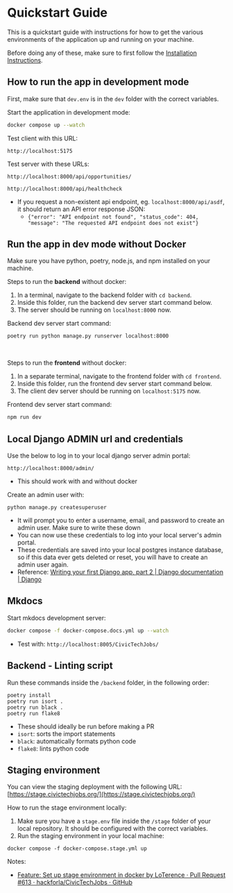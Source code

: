 # Quickstart Guide

This is a quickstart guide with instructions for how to get the various environments of the application up and running on your machine.

Before doing any of these, make sure to first follow the [Installation Instructions](developer/installation/).

## How to run the app in development mode

First, make sure that `dev.env` is in the `dev` folder with the correct variables.

Start the application in development mode:
```sh
docker compose up --watch
```

Test client with this URL:
```
http://localhost:5175
```

Test server with these URLs:
```
http://localhost:8000/api/opportunities/

http://localhost:8000/api/healthcheck
```
- If you request a non-existent api endpoint, eg. `localhost:8000/api/asdf`, it should return an API error response JSON:
	- `{"error": "API endpoint not found", "status_code": 404, "message": "The requested API endpoint does not exist"}`

## Run the app in dev mode without Docker

Make sure you have python, poetry, node.js, and npm installed on your machine.

Steps to run the **backend** without docker:

1. In a terminal, navigate to the backend folder with `cd backend`.
2. Inside this folder, run the backend dev server start command below.
3. The server should be running on `localhost:8000` now.

Backend dev server start command:
```sh
poetry run python manage.py runserver localhost:8000
```

<br>

Steps to run the **frontend** without docker:

1. In a separate terminal, navigate to the frontend folder with `cd frontend`.
2. Inside this folder, run the frontend dev server start command below.
3. The client dev server should be running on `localhost:5175` now.

Frontend dev server start command:
```sh
npm run dev
```

## Local Django ADMIN url and credentials 

Use the below to log in to your local django server admin portal:

```
http://localhost:8000/admin/
```
- This should work with and without docker

Create an admin user with: 
```
python manage.py createsuperuser
```
- It will prompt you to enter a username, email, and password to create an admin user. Make sure to write these down
- You can now use these credentials to log into your local server's admin portal.
- These credentials are saved into your local postgres instance database, so if this data ever gets deleted or reset, you will have to create an admin user again.
- Reference: [Writing your first Django app, part 2 | Django documentation | Django](https://docs.djangoproject.com/en/5.1/intro/tutorial02/#introducing-the-django-admin)


## Mkdocs

Start mkdocs development server:

```sh
docker compose -f docker-compose.docs.yml up --watch
```

- Test with: `http://localhost:8005/CivicTechJobs/`


## Backend - Linting script

Run these commands inside the `/backend` folder, in the following order:

```
poetry install
poetry run isort .
poetry run black .
poetry run flake8
```

- These should ideally be run before making a PR
- `isort`: sorts the import statements
- `black`: automatically formats python code
- `flake8`: lints python code


## Staging environment

You can view the staging deployment with the following URL: [https://stage.civictechjobs.org/](https://stage.civictechjobs.org/)

How to run the stage environment locally:

1. Make sure you have a `stage.env` file inside the `/stage` folder of your local repository. It should be configured with the correct variables.
2. Run the staging environment in your local machine:

```
docker compose -f docker-compose.stage.yml up
```

Notes:
- [Feature: Set up stage environment in docker by LoTerence · Pull Request #613 · hackforla/CivicTechJobs · GitHub](https://github.com/hackforla/CivicTechJobs/pull/613)

